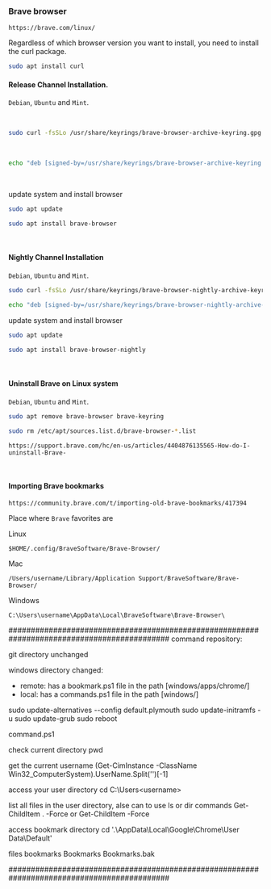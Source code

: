 ### Brave browser

```https://brave.com/linux/```

Regardless of which browser version you want to install, you need to install the curl package.

```BASH
sudo apt install curl
```

#### Release Channel Installation.

`Debian`, `Ubuntu` and `Mint`.

&nbsp;

```BASH
sudo curl -fsSLo /usr/share/keyrings/brave-browser-archive-keyring.gpg https://brave-browser-apt-release.s3.brave.com/brave-browser-archive-keyring.gpg
```

&nbsp;

```BASH
echo "deb [signed-by=/usr/share/keyrings/brave-browser-archive-keyring.gpg] https://brave-browser-apt-release.s3.brave.com/ stable main"|sudo tee /etc/apt/sources.list.d/brave-browser-release.list
```

&nbsp;

update system and install browser

```BASH
sudo apt update
```

```BASH
sudo apt install brave-browser
```

&nbsp;
&nbsp;

#### Nightly Channel Installation 

`Debian`, `Ubuntu` and `Mint`.

```BASH
sudo curl -fsSLo /usr/share/keyrings/brave-browser-nightly-archive-keyring.gpg https://brave-browser-apt-nightly.s3.brave.com/brave-browser-nightly-archive-keyring.gpg
```

```BASH
echo "deb [signed-by=/usr/share/keyrings/brave-browser-nightly-archive-keyring.gpg] https://brave-browser-apt-nightly.s3.brave.com/ stable main"|sudo tee /etc/apt/sources.list.d/brave-browser-nightly.list
```

update system and install browser

```BASH
sudo apt update
```

```BASH
sudo apt install brave-browser-nightly
```

&nbsp;
&nbsp;

#### Uninstall Brave on Linux system

`Debian`, `Ubuntu` and `Mint`.

```BASH
sudo apt remove brave-browser brave-keyring
```

```BASH
sudo rm /etc/apt/sources.list.d/brave-browser-*.list
```

```https://support.brave.com/hc/en-us/articles/4404876135565-How-do-I-uninstall-Brave-```

&nbsp;
&nbsp;

#### Importing Brave bookmarks
```https://community.brave.com/t/importing-old-brave-bookmarks/417394```

Place where `Brave` favorites are

Linux

```$HOME/.config/BraveSoftware/Brave-Browser/```

Mac

```/Users/username/Library/Application Support/BraveSoftware/Brave-Browser/```

Windows

```C:\Users\username\AppData\Local\BraveSoftware\Brave-Browser\```


############################################################################################
command repository:

git directory unchanged

windows directory changed:
- remote: has a bookmark.ps1 file in the path [windows/apps/chrome/]
- local: has a commands.ps1 file in the path [windows/]











sudo update-alternatives --config default.plymouth
sudo update-initramfs -u
sudo update-grub
sudo reboot






command.ps1




check current directory
pwd

get the current username
(Get-CimInstance -ClassName Win32_ComputerSystem).UserName.Split('\')[-1]

access your user directory
cd C:\Users\<username>

list all files in the user directory, alse can to use ls or dir commands
Get-ChildItem . -Force
or
Get-ChildItem -Force

access bookmark directory
cd '.\AppData\Local\Google\Chrome\User Data\Default'

files bookmarks
Bookmarks
Bookmarks.bak

############################################################################################